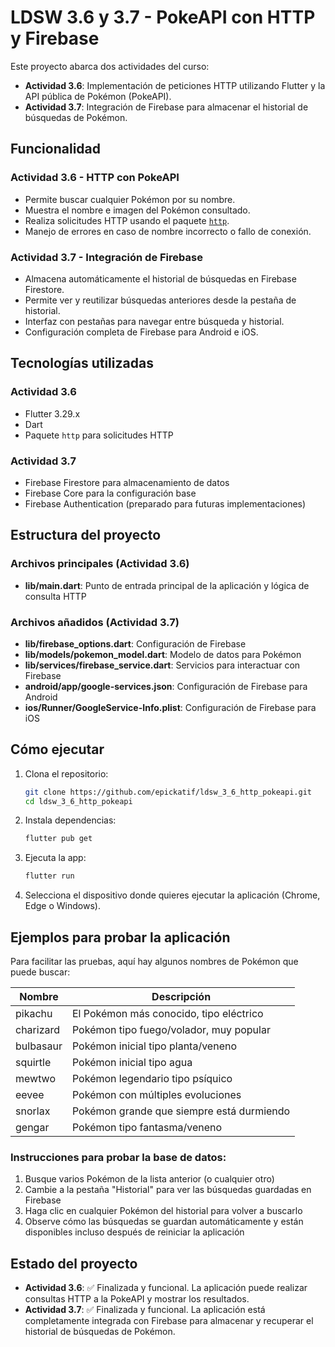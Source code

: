 # LDSW 3.6 y 3.7 - PokeAPI con HTTP y Firebase

Este proyecto abarca dos actividades del curso:
- **Actividad 3.6**: Implementación de peticiones HTTP utilizando Flutter y la API pública de Pokémon (PokeAPI).
- **Actividad 3.7**: Integración de Firebase para almacenar el historial de búsquedas de Pokémon.

## Funcionalidad

### Actividad 3.6 - HTTP con PokeAPI
- Permite buscar cualquier Pokémon por su nombre.
- Muestra el nombre e imagen del Pokémon consultado.
- Realiza solicitudes HTTP usando el paquete [`http`](https://pub.dev/packages/http).
- Manejo de errores en caso de nombre incorrecto o fallo de conexión.

### Actividad 3.7 - Integración de Firebase
- Almacena automáticamente el historial de búsquedas en Firebase Firestore.
- Permite ver y reutilizar búsquedas anteriores desde la pestaña de historial.
- Interfaz con pestañas para navegar entre búsqueda y historial.
- Configuración completa de Firebase para Android e iOS.

## Tecnologías utilizadas

### Actividad 3.6
- Flutter 3.29.x
- Dart
- Paquete `http` para solicitudes HTTP

### Actividad 3.7
- Firebase Firestore para almacenamiento de datos
- Firebase Core para la configuración base
- Firebase Authentication (preparado para futuras implementaciones)

## Estructura del proyecto

### Archivos principales (Actividad 3.6)
- **lib/main.dart**: Punto de entrada principal de la aplicación y lógica de consulta HTTP

### Archivos añadidos (Actividad 3.7)
- **lib/firebase_options.dart**: Configuración de Firebase
- **lib/models/pokemon_model.dart**: Modelo de datos para Pokémon
- **lib/services/firebase_service.dart**: Servicios para interactuar con Firebase
- **android/app/google-services.json**: Configuración de Firebase para Android
- **ios/Runner/GoogleService-Info.plist**: Configuración de Firebase para iOS

## Cómo ejecutar

1. Clona el repositorio:

   ```bash
   git clone https://github.com/epickatif/ldsw_3_6_http_pokeapi.git
   cd ldsw_3_6_http_pokeapi
   ```

2. Instala dependencias:

   ```bash
   flutter pub get
   ```

3. Ejecuta la app:

   ```bash
   flutter run
   ```

4. Selecciona el dispositivo donde quieres ejecutar la aplicación (Chrome, Edge o Windows).

## Ejemplos para probar la aplicación

Para facilitar las pruebas, aquí hay algunos nombres de Pokémon que puede buscar:

| Nombre      | Descripción                                |
|-------------|--------------------------------------------|
| pikachu     | El Pokémon más conocido, tipo eléctrico    |
| charizard   | Pokémon tipo fuego/volador, muy popular    |
| bulbasaur   | Pokémon inicial tipo planta/veneno         |
| squirtle    | Pokémon inicial tipo agua                  |
| mewtwo      | Pokémon legendario tipo psíquico           |
| eevee       | Pokémon con múltiples evoluciones          |
| snorlax     | Pokémon grande que siempre está durmiendo  |
| gengar      | Pokémon tipo fantasma/veneno               |

### Instrucciones para probar la base de datos:

1. Busque varios Pokémon de la lista anterior (o cualquier otro)
2. Cambie a la pestaña "Historial" para ver las búsquedas guardadas en Firebase
3. Haga clic en cualquier Pokémon del historial para volver a buscarlo
4. Observe cómo las búsquedas se guardan automáticamente y están disponibles incluso después de reiniciar la aplicación

## Estado del proyecto

- **Actividad 3.6**: ✅ Finalizada y funcional. La aplicación puede realizar consultas HTTP a la PokeAPI y mostrar los resultados.
- **Actividad 3.7**: ✅ Finalizada y funcional. La aplicación está completamente integrada con Firebase para almacenar y recuperar el historial de búsquedas de Pokémon.
